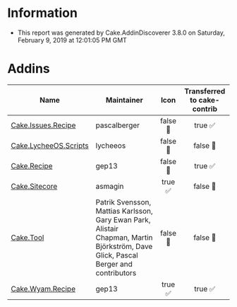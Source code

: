 # Information

- This report was generated by Cake.AddinDiscoverer 3.8.0 on Saturday, February 9, 2019 at 12:01:05 PM GMT

# Addins

| Name | Maintainer | Icon | Transferred to cake-contrib |
| --- | --- | :---: | :---: |
| [Cake.Issues.Recipe](https://github.com/cake-contrib/Cake.Issues.Recipe) | pascalberger | false :small_red_triangle: | true :white_check_mark: |
| [Cake.LycheeOS.Scripts](https://github.com/lycheeos/cake-tools) | lycheeos | false :small_red_triangle: | false :small_red_triangle: |
| [Cake.Recipe](https://github.com/cake-contrib/Cake.Recipe) | gep13 | false :small_red_triangle: | true :white_check_mark: |
| [Cake.Sitecore](https://github.com/asmagin/Cake.Sitecore) | asmagin | true :white_check_mark: | false :small_red_triangle: |
| [Cake.Tool](https://cakebuild.net/) | Patrik Svensson, Mattias Karlsson, Gary Ewan Park, Alistair Chapman, Martin Björkström, Dave Glick, Pascal Berger and contributors | false :small_red_triangle: | false :small_red_triangle: |
| [Cake.Wyam.Recipe](https://github.com/cake-contrib/Cake.Wyam.Recipe) | gep13 | true :white_check_mark: | true :white_check_mark: |
